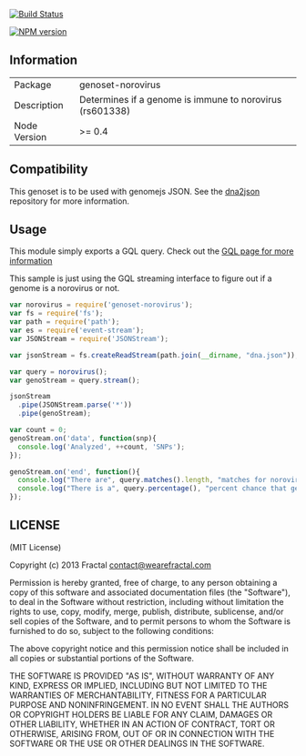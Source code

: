[![Build Status](https://travis-ci.org/genomejs/genoset-norovirus.png?branch=master)](https://travis-ci.org/genomejs/genoset-norovirus)

[![NPM version](https://badge.fury.io/js/genoset-norovirus.png)](http://badge.fury.io/js/genoset-norovirus)

## Information

<table>
<tr> 
<td>Package</td><td>genoset-norovirus</td>
</tr>
<tr>
<td>Description</td>
<td>Determines if a genome is immune to norovirus (rs601338)</td>
</tr>
<tr>
<td>Node Version</td>
<td>>= 0.4</td>
</tr>
</table>

## Compatibility

This genoset is to be used with genomejs JSON. See the [dna2json](https://github.com/genomejs/dna2json) repository for more information.

## Usage

This module simply exports a GQL query. Check out the [GQL page for more information](https://github.com/genomejs/gql)


This sample is just using the GQL streaming interface to figure out if a genome is a norovirus or not.

```javascript
var norovirus = require('genoset-norovirus');
var fs = require('fs');
var path = require('path');
var es = require('event-stream');
var JSONStream = require('JSONStream');

var jsonStream = fs.createReadStream(path.join(__dirname, "dna.json"));

var query = norovirus();
var genoStream = query.stream();

jsonStream
  .pipe(JSONStream.parse('*'))
  .pipe(genoStream);

var count = 0;
genoStream.on('data', function(snp){
  console.log('Analyzed', ++count, 'SNPs');
});

genoStream.on('end', function(){
  console.log("There are", query.matches().length, "matches for norovirus immunity");
  console.log("There is a", query.percentage(), "percent chance that genoset matches");
});
```

## LICENSE

(MIT License)

Copyright (c) 2013 Fractal <contact@wearefractal.com>

Permission is hereby granted, free of charge, to any person obtaining
a copy of this software and associated documentation files (the
"Software"), to deal in the Software without restriction, including
without limitation the rights to use, copy, modify, merge, publish,
distribute, sublicense, and/or sell copies of the Software, and to
permit persons to whom the Software is furnished to do so, subject to
the following conditions:

The above copyright notice and this permission notice shall be
included in all copies or substantial portions of the Software.

THE SOFTWARE IS PROVIDED "AS IS", WITHOUT WARRANTY OF ANY KIND,
EXPRESS OR IMPLIED, INCLUDING BUT NOT LIMITED TO THE WARRANTIES OF
MERCHANTABILITY, FITNESS FOR A PARTICULAR PURPOSE AND
NONINFRINGEMENT. IN NO EVENT SHALL THE AUTHORS OR COPYRIGHT HOLDERS BE
LIABLE FOR ANY CLAIM, DAMAGES OR OTHER LIABILITY, WHETHER IN AN ACTION
OF CONTRACT, TORT OR OTHERWISE, ARISING FROM, OUT OF OR IN CONNECTION
WITH THE SOFTWARE OR THE USE OR OTHER DEALINGS IN THE SOFTWARE.
